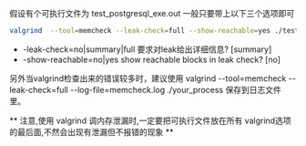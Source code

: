 假设有个可执行文件为 test_postgresql_exe.out
一般只要带上以下三个选项即可
```bash
valgrind  --tool=memcheck --leak-check=full --show-reachable=yes ./test_postgresql_exe.out
```

*  -leak-check=no|summary|full 要求对leak给出详细信息? [summary]
*  -show-reachable=no|yes show reachable blocks in leak check? [no]

另外当valgrind检查出来的错误较多时，建议使用
valgrind --tool=memcheck --leak-check=full --log-file=memcheck.log ./your_process
保存到日志文件里。

** 注意,使用 valgrind 调内存泄漏时,一定要把可执行文件放在所有 valgrind选项的最后面,不然会出现有泄漏但不报错的现象 **
